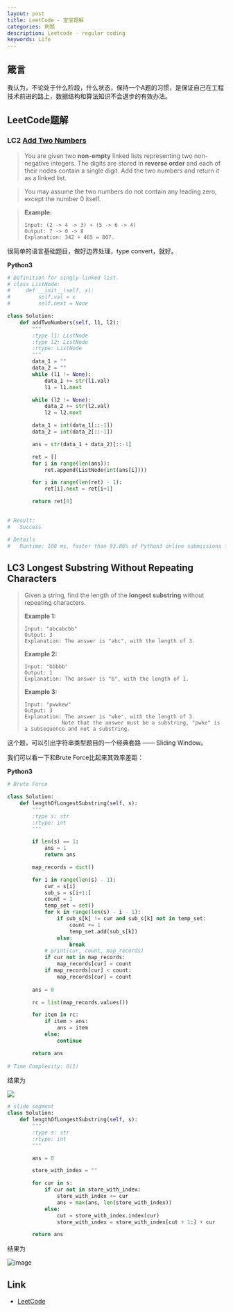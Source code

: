 ```yaml
---
layout: post
title: LeetCode - 宝宝题解
categories: 刷题
description: Leetcode - regular coding
keywords: Life
---
```


## 箴言

我认为，不论处于什么阶段，什么状态，保持一个A题的习惯，是保证自己在工程技术前进的路上，数据结构和算法知识不会退步的有效办法。



## LeetCode题解



### LC2 [Add Two Numbers](https://leetcode.com/problems/add-two-numbers/)

>You are given two **non-empty** linked lists representing two non-negative integers. The digits are stored in **reverse order** and each of their nodes contain a single digit. Add the two numbers and return it as a linked list.

> You may assume the two numbers do not contain any leading zero, except the number 0 itself.

> **Example:**
>
> ```
> Input: (2 -> 4 -> 3) + (5 -> 6 -> 4)
> Output: 7 -> 0 -> 8
> Explanation: 342 + 465 = 807.
> ```

很简单的语言基础题目，做好边界处理，type convert，就好。

**Python3**

```python
# Definition for singly-linked list.
# class ListNode:
#     def __init__(self, x):
#         self.val = x
#         self.next = None

class Solution:
    def addTwoNumbers(self, l1, l2):
        """
        :type l1: ListNode
        :type l2: ListNode
        :rtype: ListNode
        """
        data_1 = ""
        data_2 = ""
        while (l1 != None):
            data_1 += str(l1.val)
            l1 = l1.next

        while (l2 != None):
            data_2 += str(l2.val)
            l2 = l2.next

        data_1 = int(data_1[::-1])
        data_2 = int(data_2[::-1])

        ans = str(data_1 + data_2)[::-1]

        ret = []
        for i in range(len(ans)):
            ret.append(ListNode(int(ans[i])))

        for i in range(len(ret) - 1):
            ret[i].next = ret[i+1]

        return ret[0]
        

# Result:
#   Success

# Details 
#   Runtime: 108 ms, faster than 93.86% of Python3 online submissions for Add Two Numbers.

```



## LC3 Longest Substring Without Repeating Characters

>Given a string, find the length of the **longest substring** without repeating characters.
>
>**Example 1:**
>
>```
>Input: "abcabcbb"
>Output: 3 
>Explanation: The answer is "abc", with the length of 3. 
>```
>
>**Example 2:**
>
>```
>Input: "bbbbb"
>Output: 1
>Explanation: The answer is "b", with the length of 1.
>```
>
>**Example 3:**
>
>```
>Input: "pwwkew"
>Output: 3
>Explanation: The answer is "wke", with the length of 3. 
>             Note that the answer must be a substring, "pwke" is a subsequence and not a substring.
>```

这个题，可以引出字符串类型题目的一个经典套路 —— Sliding Window。

我们可以看一下和Brute Force比起来其效率差距：

**Python3**

```python
# Brute Force

class Solution:
    def lengthOfLongestSubstring(self, s):
        """
        :type s: str
        :rtype: int
        """

        if len(s) == 1:
            ans = 1
            return ans

        map_records = dict()

        for i in range(len(s) - 1):
            cur = s[i]
            sub_s = s[i+1:]
            count = 1
            temp_set = set()
            for k in range(len(s) - i - 1):
                if sub_s[k] != cur and sub_s[k] not in temp_set:
                    count += 1
                    temp_set.add(sub_s[k])
                else:
                    break
            # print(cur, count, map_records)
            if cur not in map_records:
                map_records[cur] = count
            if map_records[cur] < count:
                map_records[cur] = count
                
        ans = 0

        rc = list(map_records.values())

        for item in rc:
            if item > ans:
                ans = item
            else:
                continue

        return ans
    
# Time Complexity: O(1)
```

结果为

![](https://res.cloudinary.com/lvxiaoxin96/image/upload/v1548681111/%E5%B1%8F%E5%B9%95%E5%BF%AB%E7%85%A7_2019-01-28_%E4%B8%8B%E5%8D%889.08.14.png)

```python
# slide segment
class Solution:
    def lengthOfLongestSubstring(self, s):
        """
        :type s: str
        :rtype: int
        """

        ans = 0

        store_with_index = ""

        for cur in s:
            if cur not in store_with_index:
                store_with_index += cur
                ans = max(ans, len(store_with_index))
            else:
                cut = store_with_index.index(cur)
                store_with_index = store_with_index[cut + 1:] + cur

        return ans
```

结果为

![image](https://res.cloudinary.com/lvxiaoxin96/image/upload/v1548681111/%E5%B1%8F%E5%B9%95%E5%BF%AB%E7%85%A7_2019-01-28_%E4%B8%8B%E5%8D%889.08.21.png)



## Link

* [LeetCode](https://leetcode.com/)

